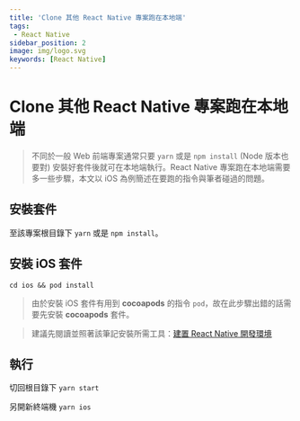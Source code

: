 ```yaml
---
title: 'Clone 其他 React Native 專案跑在本地端'
tags:
 - React Native
sidebar_position: 2
image: img/logo.svg
keywords: [React Native]
---
```


# Clone 其他 React Native 專案跑在本地端
> 不同於一般 Web 前端專案通常只要 `yarn` 或是 `npm install` (Node 版本也要對) 安裝好套件後就可在本地端執行。React Native 專案跑在本地端需要多一些步驟，本文以 iOS 為例簡述在要跑的指令與筆者碰過的問題。

## 安裝套件
至該專案根目錄下 `yarn` 或是 `npm install`。

## 安裝 iOS 套件
```
cd ios && pod install
```
> 由於安裝 iOS 套件有用到 **cocoapods** 的指令 `pod`，故在此步驟出錯的話需要先安裝 **cocoapods** 套件。

> 建議先閱讀並照著該筆記安裝所需工具：[建置 React Native 開發環境](./setup.md)

## 執行
切回根目錄下 `yarn start`

另開新終端機 `yarn ios`
